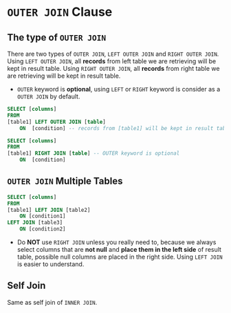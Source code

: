 # `OUTER JOIN` Clause

## The type of `OUTER JOIN`

There are two types of `OUTER JOIN`, `LEFT OUTER JOIN` and `RIGHT OUTER JOIN`.
Using `LEFT OUTER JOIN`, all **records** from left table we are retrieving will be kept in result table.
Using `RIGHT OUTER JOIN`, all **records** from right table we are retrieving will be kept in result table.

- `OUTER` keyword is **optional**, using `LEFT` or `RIGHT` keyword is consider as a `OUTER JOIN` by default.

```SQL
SELECT [columns]
FROM
[table1] LEFT OUTER JOIN [table]
    ON  [condition] -- records from [table1] will be kept in result table
```

```SQL
SELECT [columns]
FROM
[table1] RIGHT JOIN [table] -- OUTER keyword is optional
    ON  [condition]
```

## `OUTER JOIN` Multiple Tables

```SQL
SELECT [columns]
FROM
[table1] LEFT JOIN [table2]
    ON [condition1]
LEFT JOIN [table3]
    ON [condition2]
```

- Do **NOT** use `RIGHT JOIN` unless you really need to, because we always select columns that are **not null** and **place them in the left side** of result table, possible null columns are placed in the right side. Using `LEFT JOIN` is easier to understand.

## Self Join

Same as self join of `INNER JOIN`.
